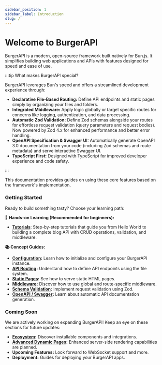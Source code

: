 ```yaml
---
sidebar_position: 1
sidebar_label: Introduction
slug: /
---
```


# Welcome to BurgerAPI

BurgerAPI is a modern, open-source framework built natively for Bun.js. It simplifies building web applications and APIs with features designed for speed and ease of use.

:::tip What makes BurgerAPI special?

BurgerAPI leverages Bun's speed and offers a streamlined development experience through:

- **Declarative File-Based Routing:** Define API endpoints and static pages simply by organizing your files and folders.
- **Integrated Middleware:** Apply logic globally or target specific routes for concerns like logging, authentication, and data processing.
- **Automatic Zod Validation:** Define Zod schemas alongside your routes for effortless request validation (query parameters and request bodies). Now powered by Zod 4.x for enhanced performance and better error handling.
- **OpenAPI Specification & Swagger UI:** Automatically generate OpenAPI 3.0 documentation from your code (including Zod schemas and route metadata) and serve interactive Swagger UI.
- **TypeScript First:** Designed with TypeScript for improved developer experience and code safety.

:::

This documentation provides guides on using these core features based on the framework's implementation.

### Getting Started

Ready to build something tasty? Choose your learning path:

**🚀 Hands-on Learning (Recommended for beginners):**
- **[Tutorials](./tutorials/intro.md):** Step-by-step tutorials that guide you from Hello World to building a complete blog API with CRUD operations, validation, and middleware.

**📚 Concept Guides:**
- **[Configuration](./core/configuration.md):** Learn how to initialize and configure your BurgerAPI instance.
- **[API Routing](./routing/api-routes.md):** Understand how to define API endpoints using the file system.
- **[Static Pages](./routing/static-pages.md):** See how to serve static HTML pages.
- **[Middleware](./request-handling/middleware.md):** Discover how to use global and route-specific middleware.
- **[Schema Validation](./request-handling/validation.md):** Implement request validation using Zod.
- **[OpenAPI / Swagger](./api/openapi.md):** Learn about automatic API documentation generation.

### Coming Soon

We are actively working on expanding BurgerAPI! Keep an eye on these sections for future updates:

- **[Ecosystem](./ecosystem/introduction.md):** Discover installable components and integrations.
- **[Advanced Dynamic Pages](./routing/pages/dynamic-pages.md):** Enhanced server-side rendering capabilities are planned.
- **Upcoming Features:** Look forward to WebSocket support and more.
- **Deployment:** Guides for deploying your BurgerAPI apps.
